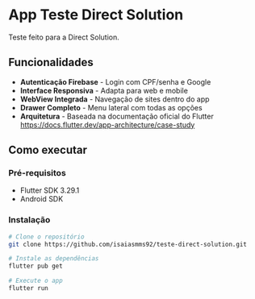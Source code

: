 # App Teste Direct Solution

Teste feito para a Direct Solution.

## Funcionalidades

- **Autenticação Firebase** - Login com CPF/senha e Google
- **Interface Responsiva** - Adapta para web e mobile
- **WebView Integrada** - Navegação de sites dentro do app
- **Drawer Completo** - Menu lateral com todas as opções
- **Arquitetura** - Baseada na documentação oficial do Flutter <https://docs.flutter.dev/app-architecture/case-study>

## Como executar

### Pré-requisitos

- Flutter SDK 3.29.1
- Android SDK

### Instalação

```bash
# Clone o repositório
git clone https://github.com/isaiasmms92/teste-direct-solution.git

# Instale as dependências
flutter pub get

# Execute o app
flutter run
```
